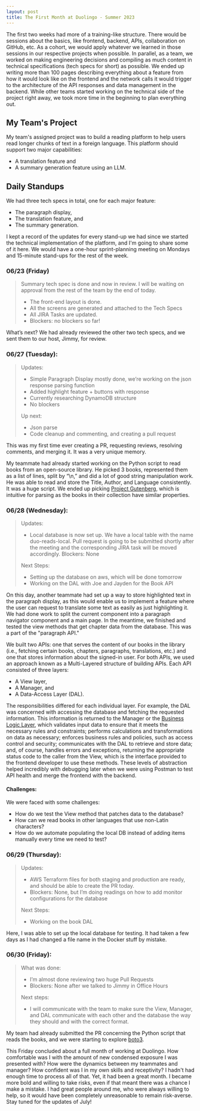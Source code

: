 ```yaml
---
layout: post
title: The First Month at Duolingo - Summer 2023
---
```


The first two weeks had more of a training-like structure. There would be sessions about the basics, like frontend, backend, APIs, collaboration on GitHub, etc. As a cohort, we would 
apply whatever we learned in those sessions in our respective projects when possible. In parallel, as a team, we worked on making engineering decisions and compiling as much content in technical
specifications (tech specs for short) as possible. We ended up writing more than 100 pages describing everything about a feature from how it would look like on the frontend and the network 
calls it would trigger to the architecture of the API responses and data management in the backend. While other teams started working on the technical side of the project right away, we 
took more time in the beginning to plan everything out.

## My Team's Project
My team's assigned project was to build a reading platform to help users read longer chunks of text in a foreign language. This platform should support two major capabilities:
- A translation feature and
- A summary generation feature using an LLM.

## Daily Standups
We had three tech specs in total, one for each major feature:
- The paragraph display,
- The translation feature, and
- The summary generation.

I kept a record of the updates for every stand-up we had since we started the technical implementation of the platform, and I'm going to share some of it here. We would 
have a one-hour sprint-planning meeting on Mondays and 15-minute stand-ups for the rest of the week.

### 06/23 (Friday)
> Summary tech spec is done and now in review. I will be waiting on approval from the rest of the team by the end of today.
> - The front-end layout is done.
> - All the screens are generated and attached to the Tech Specs
> - All JIRA Tasks are updated.
> - Blockers: no blockers so far!

What’s next? We had already reviewed the other two tech specs, and we sent them to our host, Jimmy, for review.

### 06/27 (Tuesday):
> Updates:
> - Simple Paragraph Display mostly done, we’re working on the json response parsing function
> - Added highlight feature + buttons with response
> - Currently researching DynamoDB structure
> - No blockers
>
> Up next:
> - Json parse
> - Code cleanup and commenting, and creating a pull request

This was my first time ever creating a PR, requesting reviews, resolving comments, and merging it. It was a very unique memory.

<!-- Joseph -->
My teammate had already started working on the Python script to read books from an open-source library. He picked 3 books, represented them as a list of lines, 
split by “\n,” and did a lot of good string manipulation work. He was able to read and store the Title, Author, and Language consistently. It was a huge script.
We ended up picking [Project Gutenberg](https://www.gutenberg.org/), which is intuitive for parsing as the books in 
their collection have similar properties.


### 06/28 (Wednesday):
> Updates:
> - Local database is now set up. We have a local table with the name duo-reads-local. Pull request is going to be submitted shortly after the meeting and the corresponding JIRA task will be moved accordingly.
> Blockers: None
>
>  Next Steps:
> - Setting up the database on aws, which will be done tomorrow
> - Working on the DAL with Joe and Jayden for the Book API

On this day, another teammate had set up a way to store highlighted text in the paragraph display, as this would enable us to implement a feature where the user can
request to translate some text as easily as just highlighting it. We had done work to split the current component into a paragraph navigator component and a main page.
In the meantime, we finished and tested the view methods that get chapter data from the database. This was a part of the "paragraph API."

We built two APIs: one that serves the content of our books in the library (i.e., fetching certain books, chapters, paragraphs, translations, etc.) and one that 
stores information about the signed-in user. For both APIs, we used an approach known as a Multi-Layered structure of building APIs. Each API consisted of three layers:
- A View layer,
- A Manager, and
- A Data-Access Layer (DAL).

The responsibilities differed for each individual layer. For example, the DAL was concerned with accessing the database and fetching the requested information.
This information is returned to the Manager or the [Business Logic Layer](https://www.geeksforgeeks.org/business-logic-layer/), which validates input data to ensure 
that it meets the necessary rules and constraints; performs calculations and transformations on data as necessary; enforces business rules and policies, 
such as access control and security; communicates with the DAL to retrieve and store data; and, of course, handles errors and exceptions, returning the appropriate status
code to the caller from the View, which is the interface provided to the frontend developer to use these methods. These levels of abstraction helped incredibly with debugging 
later when we were using Postman to test API health and merge the frontend with the backend.

#### Challenges:
We were faced with some challenges:
- How do we test the View method that patches data to the database?
- How can we read books in other languages that use non-Latin characters?
- How do we automate populating the local DB instead of adding items manually every time we need to test?     

### 06/29 (Thursday):
> Updates:
> - AWS Terraform files for both staging and production are ready, and should be able to create the PR today.
> - Blockers: None, but I’m doing readings on how to add monitor configurations for the database
> 
> Next Steps:
> - Working on the book DAL 

Here, I was able to set up the local database for testing. It had taken a few days as I had changed a file name in the Docker stuff by mistake.

### 06/30 (Friday):
> What was done:
> - I’m almost done reviewing two huge Pull Requests
> - Blockers: None after we talked to Jimmy in Office Hours
> 
> Next steps:
> - I will communicate with the team to make sure the View, Manager, and DAL communicate with each other and the database the way they should and with the correct format. 

My team had already submitted the PR concerning the Python script that reads the books, and we were starting to explore [boto3](https://boto3.amazonaws.com/v1/documentation/api/latest/index.html).

This Friday concluded about a full month of working at Duolingo. How comfortable was I with the amount of new condensed exposure I was presented with?
How were the dynamics between my teammates and manager? How confident was I in my own skills and receptivity? I hadn't had enough time to process all of that. Yet, 
it had been a great month. I became more bold and willing to take risks, even if that meant there was a chance I make a mistake. I had great people around me, who were 
always willing to help, so it would have been completely unreasonable to remain risk-averse. Stay tuned for the updates of July! 
